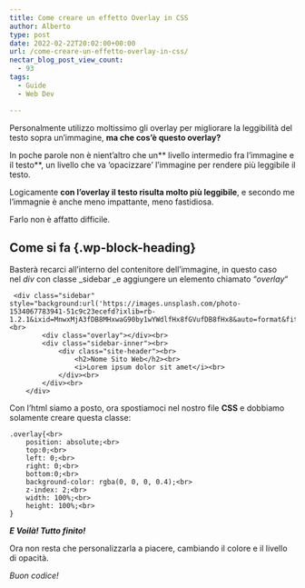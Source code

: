 ```yaml
---
title: Come creare un effetto Overlay in CSS
author: Alberto
type: post
date: 2022-02-22T20:02:00+00:00
url: /come-creare-un-effetto-overlay-in-css/
nectar_blog_post_view_count:
  - 93
tags:
  - Guide
  - Web Dev

---
```

Personalmente utilizzo moltissimo gli overlay per migliorare la leggibilità del testo sopra un&#8217;immagine,&nbsp;**ma che cos&#8217;è questo overlay?**

In poche parole non è nient&#8217;altro che un**&nbsp;livello intermedio fra l&#8217;immagine e il testo**, un livello che va &#8216;opacizzare&#8217; l&#8217;immagine per rendere più leggibile il testo.

Logicamente&nbsp;**con l&#8217;overlay il testo risulta molto più leggibile**, e secondo me l&#8217;immagnie è anche meno impattante, meno fastidiosa.

Farlo non è affatto difficile.<figure class="wp-block-embed is-type-rich is-provider-handler-delloggetto-incorporato wp-block-embed-handler-delloggetto-incorporato wp-embed-aspect-16-9 wp-has-aspect-ratio">

<div class="wp-block-embed__wrapper">
</div></figure>

## Come si fa {.wp-block-heading}

Basterà recarci all&#8217;interno del contenitore dell&#8217;immagine, in questo caso nel&nbsp;_div_&nbsp;con classe&nbsp;_sidebar&nbsp;_e aggiungere un elemento chiamato &#8220;_overlay_&#8220;

<pre class="wp-block-code"><code>&nbsp;&lt;div class="sidebar" style="background:url('https://images.unsplash.com/photo-1534067783941-51c9c23ecefd?ixlib=rb-1.2.1&ixid=MnwxMjA3fDB8MHxwaG90by1wYWdlfHx8fGVufDB8fHx8&auto=format&fit=crop&w=774&q=80')"&gt;&lt;br>
&nbsp; &nbsp; &nbsp; &nbsp; &lt;div class="overlay"&gt;&lt;/div&gt;&lt;br>
&nbsp; &nbsp; &nbsp; &nbsp; &lt;div class="sidebar-inner"&gt;&lt;br>
&nbsp; &nbsp; &nbsp; &nbsp; &nbsp; &nbsp; &lt;div class="site-header"&gt;&lt;br>
&nbsp; &nbsp; &nbsp; &nbsp; &nbsp; &nbsp; &nbsp; &nbsp; &lt;h2&gt;Nome Sito Web&lt;/h2&gt;&lt;br>
&nbsp; &nbsp; &nbsp; &nbsp; &nbsp; &nbsp; &nbsp; &nbsp; &lt;i&gt;Lorem ipsum dolor sit amet&lt;/i&gt;&lt;br>
&nbsp; &nbsp; &nbsp; &nbsp; &nbsp; &nbsp; &lt;/div&gt;&lt;br>
&nbsp; &nbsp; &nbsp; &nbsp; &lt;/div&gt;&lt;br>
&nbsp; &nbsp; &lt;/div&gt;</code></pre>

Con l&#8217;html siamo a posto, ora spostiamoci nel nostro file&nbsp;**CSS**&nbsp;e dobbiamo solamente creare questa classe:

<pre class="wp-block-code"><code>.overlay{&lt;br>
&nbsp; &nbsp; position: absolute;&lt;br>
&nbsp; &nbsp; top:0;&lt;br>
&nbsp; &nbsp; left: 0;&lt;br>
&nbsp; &nbsp; right: 0;&lt;br>
&nbsp; &nbsp; bottom:0;&lt;br>
&nbsp; &nbsp; background-color: rgba(0, 0, 0, 0.4);&lt;br>
&nbsp; &nbsp; z-index: 2;&lt;br>
&nbsp; &nbsp; width: 100%;&lt;br>
&nbsp; &nbsp; height: 100%;&lt;br>
}</code></pre>

_**E Voilà! Tutto finito!**_

Ora non resta che personalizzarla a piacere, cambiando il colore e il livello di opacità.

_Buon codice!_